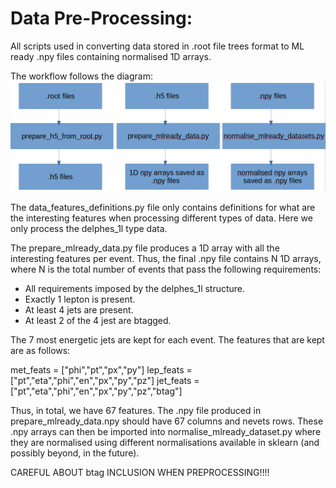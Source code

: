 # Data Pre-Processing:

All scripts used in converting data stored in .root file trees format to ML ready .npy files containing normalised 1D arrays.

The workflow follows the diagram:
![preprocessing](preprocessing_workflow.png)

The data_features_definitions.py file only contains definitions for what are the interesting features when processing different types of data. Here we only process the delphes_1l type data.

The prepare_mlready_data.py file produces a 1D array with all the interesting features per event. Thus, the final .npy file contains N 1D arrays, where N is the total number of events that pass the following requirements:

* All requirements imposed by the delphes_1l structure.
* Exactly 1 lepton is present.
* At least 4 jets are present.
* At least 2 of the 4 jest are btagged.

The 7 most energetic jets are kept for each event. The features that are kept are as follows:

met_feats = ["phi","pt","px","py"]
lep_feats = ["pt","eta","phi","en","px","py","pz"]
jet_feats = ["pt","eta","phi","en","px","py","pz","btag"]

Thus, in total, we have 67 features. The .npy file produced in prepare_mlready_data.npy should have 67 columns and nevets rows. These .npy arrays can then be imported into normalise_mlready_dataset.py where they are normalised using different normalisations available in sklearn (and possibly beyond, in the future).

CAREFUL ABOUT btag INCLUSION WHEN PREPROCESSING!!!!
